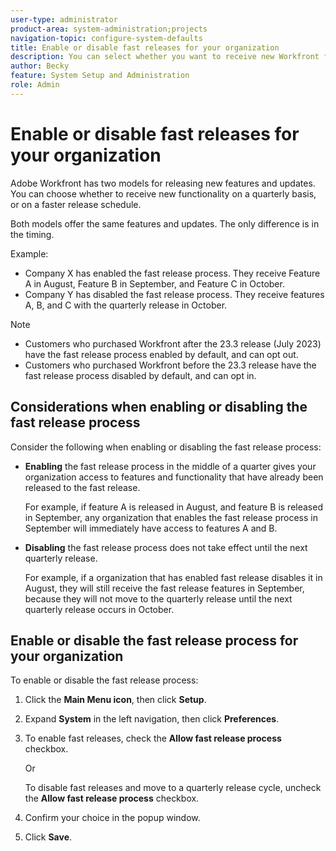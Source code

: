 ```yaml
---
user-type: administrator
product-area: system-administration;projects
navigation-topic: configure-system-defaults
title: Enable or disable fast releases for your organization
description: You can select whether you want to receive new Workfront functionality on a monthly or quarterly basis.
author: Becky
feature: System Setup and Administration
role: Admin
---
```

# Enable or disable fast releases for your organization

Adobe Workfront has two models for releasing new features and updates. You can choose whether to receive new functionality on a quarterly basis, or on a faster release schedule. 

Both models offer the same features and updates. The only difference is in the timing. 

Example: 

* Company X has enabled the fast release process. They receive Feature A in August, Feature B in September, and Feature C in October. 
* Company Y has disabled the fast release process. They receive features A, B, and C with the quarterly release in October.

>[!NOTE]
>
>* Customers who purchased Workfront after the 23.3 release (July 2023) have the fast release process enabled by default, and can opt out. 
>* Customers who purchased Workfront before the 23.3 release have the fast release process disabled by default, and can opt in.

## Considerations when enabling or disabling the fast release process

Consider the following when enabling or disabling the fast release process:

* **Enabling** the fast release process in the middle of a quarter gives your organization access to features and functionality that have already been released to the fast release. 
   
   For example, if feature A is released in August, and feature B is released in September, any organization that enables the fast release process in September will immediately have access to features A and B.

* **Disabling** the fast release process does not take effect until the next quarterly release. 
   
    For example, if a organization that has enabled fast release disables it in August, they will still receive the fast release features in September, because they will not move to the quarterly release until the next quarterly release occurs in October.

## Enable or disable the fast release process for your organization

To enable or disable the fast release process:

1. Click the **Main Menu icon**, then click **Setup**.
1. Expand **System** in the left navigation, then click **Preferences**.
1. To enable fast releases, check the **Allow fast release process** checkbox.

   Or

   To disable fast releases and move to a quarterly release cycle, uncheck the **Allow fast release process** checkbox.

1. Confirm your choice in the popup window.
1. Click **Save**.
